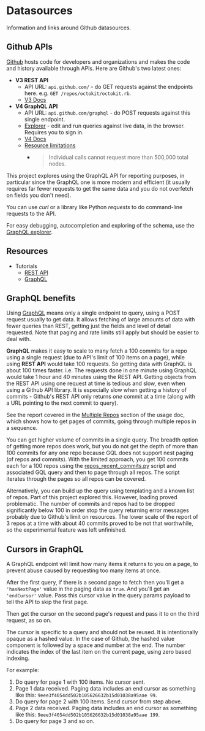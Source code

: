 # Datasources

Information and links around Github datasources.

## Github APIs

[Github](https://github.com) hosts code for developers and organizations and makes the code and history available through APIs. Here are Github's two latest ones:

- **V3 REST API**
    - API URL: `api.github.com/` - do GET requests against the endpoints here. e.g. `GET /repos/octokit/octokit.rb`.
    - [V3 Docs](https://developer.github.com/v3/)
- **V4 GraphQL API**
    - API URL: `api.github.com/graphql` - do POST requests against this single endpoint.
    - [Explorer](https://developer.github.com/v4/explorer/) - edit and run queries against live data, in the browser. Requires you to sign in.
    - [V4 Docs](https://developer.github.com/v4/)
    - [Resource limitations](https://developer.github.com/v4/guides/resource-limitations/)
        * > Individual calls cannot request more than 500,000 total nodes.

This project explores using the GraphQL API for reporting purposes, in particular since the GraphQL one is more modern and efficient (it usually requires far fewer requests to get the same data and you do not overfetch on fields you don't need).

You can use _curl_ or a library like Python _requests_ to do command-line requests to the API.

For easy debugging, autocompletion and exploring of the schema, use the [GraphQL explorer](https://developer.github.com/v4/explorer/).


## Resources

- Tutorials
    - [REST API](https://www.restapitutorial.com/)
    - [GraphQL](https://graphql.org/)

## GraphQL benefits

Using [GraphQL](https://graphql.org/) means only a single endpoint to query, using a POST request usually to get data. It allows fetching of large amounts of data with fewer queries than REST, getting just the fields and level of detail requested. Note that paging and rate limits still apply but should be easier to deal with.

**GraphQL** makes it easy to scale to many fetch a 100 commits for a repo using a single request (due to API's limit of 100 items on a page), while using **REST API** would take 100 requests. So getting data with GraphQL is about 100 times faster. i.e. The requests done in one minute using GraphQL would take 1 hour and 40 minutes using the REST API. Getting objects from the REST API using one request at time is tedious and slow, even when using a Github API library. It is especially slow when getting a history of commits - Github's REST API only returns _one_ commit at a time (along with a URL pointing to the next commit to query).

See the report covered in the [Multiple Repos](/docs/usage.md#multiple-repos) section of the usage doc, which shows how to get pages of commits, going through multiple repos in a sequence.

You can get higher volume of commits in a single query. The breadth option of getting more repos does work, but you do not get the depth of more than 100 commits for any one repo because GQL does not support nest paging (of repos and commits). With the limited approach, you get 100 commits each for a 100 repos using the [repos_recent_commits.py](/ghgql/repos_recent_commits.py) script and associated GQL query and then to page through all repos. The script iterates through the pages so all repos can be covered.

Alternatively, you can build up the query using templating and a known list of repos. Part of this project explored this. However, loading proved problematic. The number of commits and repos had to be dropped significantly below 100 in order stop the query returning error messages probably due to Github's limit on resources. The lower scale of the report of 3 repos at a time with about 40 commits proved to be not that worthwhile, so the experimental feature was left unfinished.


## Cursors in GraphQL

A GraphQL endpoint will limit how many items it returns to you on a page, to prevent abuse caused by requesting too many items at once.

After the first query, if there is a second page to fetch then you'll get a `'hasNextPage'` value in the paging data as `true`. And you'll get an `'endCursor'` value. Pass this cursor value in the query params payload to tell the API to skip the first page.

Then get the cursor on the second page's request and pass it to on the third request, as so on.

The cursor is specific to a query and should not be reused. It is intentionally opaque as a hashed value. In the case of Github, the hashed value component is followed by a space and number at the end. The number indicates the index of the last item on the current page, using zero based indexing.

For example:

1. Do query for page 1 with 100 items. No cursor sent.
2. Page 1 data received. Paging data includes an end cursor as something like this: `9eee3f4054dd502b105626632b15d01038a95aae 99`.
3. Do query for page 2 with 100 items. Send cursor from step above.
4. Page 2 data received. Paging data includes an end cursor as something like this: `9eee3f4054dd502b105626632b15d01038a95aae 199`.
5. Do query for page 3 and so on.
